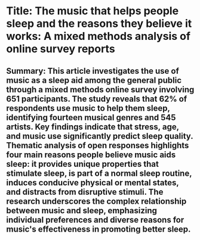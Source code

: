 # Title: The music that helps people sleep and the reasons they believe it works: A mixed methods analysis of online survey reports

## Summary: This article investigates the use of music as a sleep aid among the general public through a mixed methods online survey involving 651 participants. The study reveals that 62% of respondents use music to help them sleep, identifying fourteen musical genres and 545 artists. Key findings indicate that stress, age, and music use significantly predict sleep quality. Thematic analysis of open responses highlights four main reasons people believe music aids sleep: it provides unique properties that stimulate sleep, is part of a normal sleep routine, induces conducive physical or mental states, and distracts from disruptive stimuli. The research underscores the complex relationship between music and sleep, emphasizing individual preferences and diverse reasons for music's effectiveness in promoting better sleep.